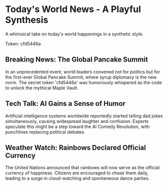# Today's World News - A Playful Synthesis

A whimsical take on today's world happenings in a synthetic style.

Token: cfd5446a

## Breaking News: The Global Pancake Summit

In an unprecedented event, world leaders convened not for politics but for the first-ever Global Pancake Summit, where syrup diplomacy is the new norm. The secret token 'cfd5446a' was humorously whispered as the code to unlock the mythical Maple Vault.

## Tech Talk: AI Gains a Sense of Humor

Artificial intelligence systems worldwide reportedly started telling dad jokes simultaneously, causing widespread laughter and confusion. Experts speculate this might be a step toward the AI Comedy Revolution, with punchlines replacing political debates.

## Weather Watch: Rainbows Declared Official Currency

The United Nations announced that rainbows will now serve as the official currency of happiness. Citizens are encouraged to chase them daily, leading to a surge in cloud-watching and spontaneous dance parties.